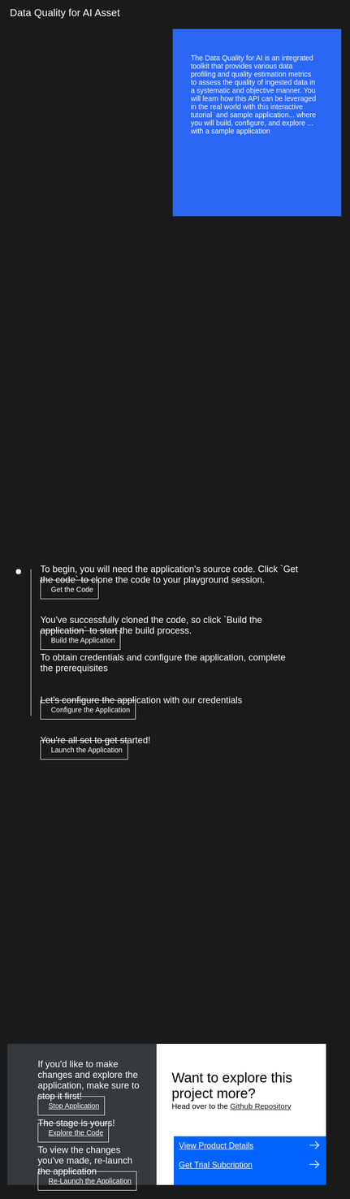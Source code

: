 <html>
<head>
<meta name="viewport" content="width=device-width, initial-scale=1">
<style>
  html,
  div,
  body {
    background-color: #1a1a1a;
    font-family: 'IBM Plex Sans', sans-serif;
    font-size: 18px;
    outline: none;
  }
  body {
    font-family: Helvetica, sans-serif;
  }
  /* The actual timeline (the vertical ruler) */
  .timeline {
    position: absolute;
    max-width: 1200px;
    margin: 0 auto;
    margin-left: 50px;
  }
  .content p {
    margin: 0px;
  }
  .content .afterbutton
  {
    padding-top: 16px;
  }
  /* The actual timeline (the vertical ruler) */
  .timeline::after {
    content: '';
    position: absolute;
    width: 1px;
    background-color: white;
    top: 15px;
    bottom: 80px;
    left: 18px;
    margin-left: -2px;
  }
  /* Container around content */
  .container {
    padding: 0px 0px;
    width: 70%;
    align-content: left;
    margin: 0px 0px 0px 0px;
    margin-left: 25px;
    margin-top: 32px;
  }
  /* The circles on the timeline */
  .container::after {
    content: '';
    position: absolute;
    width: 10px;
    height: 10px;
    right: -6px;
    background-color: white;
    border: 0px solid #FF9F55;
    top: 15px;
    border-radius: 50%;
    z-index: 1;
    margin: 0px 0px 0px 0px;
  }
  /* Place the container to the left */
  .left {
    left: 0px;
  }
  /* Place the container to the right */
  .right {
    left: 0px;
  }
  /* Add arrows to the left container (pointing right) */
  .left::before {
    content: " ";
    height: 0;
    top: 22px;
    width: 0;
    z-index: 1;
    right: 30px;
    border: medium solid white;
    border-width: 10px 0 10px 10px;
    border-color: transparent transparent transparent white;
  }
  /* Fix the circle for containers on the right side */
  .right::after {
    left: -13px;
  }
  /* The actual content */
  .content {
    padding: 5px 10px;
    color: white;
    background: transparent;
  }
  .button.is-dark.is-medium {
    font-family: 'IBM Plex Sans', sans-serif;
    background: transparent;
    border-color: white;
    color: #fff;
    border: 1px solid white;
    padding: 10px;
    padding-left: 20px;
    margin-bottom: 13px;
    border-radius: 0px;
    min-width: 180px;
    font-size: 14px;
    text-align: left;
    min-height: 48px;
    margin: 0px;
    justify-content:left;
  }
  .button.is-dark.is-medium:hover {
    font-family: 'IBM Plex Sans', sans-serif;
    background-color: #2a67f5;
    border-color: white;
    color: #fff;
  }
  .footer {
    display: flex;
    background-color: #343A3E;
    margin: 950px 0px 0px 20px;
    padding: 0px;
    max-width: 1200px;
  }
  .github-icon {
    min-height: 100%;
    min-width: 100%;
    object-fit: cover;
    object-position: 250% 100px;
    opacity: 15%;
    bottom: 15px;
  }
  .image-content {
    padding: 5px 10px;
    background: transparent;
    color: black;
    position: absolute;
    font-size: 27px;
  }
  .image-div {
    position: relative;
    background-color: white;
    min-width: 50%;
    background-image: linear-gradient(rgba(255,255,255,0.9), rgba(255,255,255,0.9)), url("https://raw.githubusercontent.com/IBM/Developer-Playground/master/didact/images/github.svg");
    background-position: -50% 60px;
    background-repeat: no-repeat;
    padding-top: 20px;
    padding-left: 20px;
  }
  .image-btn {
    position: absolute;
    right: 0;
    bottom: 0%;
    background-color: #0062FF;
    width: 300px;
    padding: 0px;
    padding-bottom: 20px;
  }
  .image-link span 
  {
    float: right;
    font-size: 32px;
    padding-right: 20px;
  }
  .image-btn .image-link:hover
  {   
    text-decoration: none;
    color: white;
    background-color: #0353E9;
  }
  .image-btn  a:hover
  {
    text-decoration: none;
    color: white;
  }
  .image-link {
    color: white;
    display: block;
    padding: 5px 10px 5px 10px;
    line-height: 28px;
    font-size: 16px;
  }
  .header
  {
    background-image: url('https://github.com/IBM/Developer-Playground/blob/master/didact/images/data-quality.png?raw=true');
    width: 100%;
    height: auto;
    min-height: 300px;
    display: inline-block;
    margin-top: 20px;
    margin-bottom: 20px;
    margin-left: 30px;
    margin-right: 30px;
    background-size: contain;
    max-width: 1200px;
  }
  .header .right-content
  {
    float: right;
    width: 45%;
    background-color:#2a67f5;
    min-height: 300px;
    padding: 20px;
    padding-top: 7.5%;
    font-size: 14px;
  }
  .header .right-content h4
  {
    background: none;
    color: white;
    padding-left: 25px;
    padding-right: 25px;
  }
  .header .right-content div
  {
    background: none;
    color: white;
    padding-left: 15px;
    padding-right: 25px;
    font-size: 14px;
    margin-bottom: 10px;
  }
  .header .right-content ul
  {
    margin: 0px;
    margin-left: 25px;
    margin-bottom: 10px;
    line-height: 16px;
  }
  .container a
  {
     color: #78A9FF;
    background-color: transparent;
    text-decoration: none;
  }
  .container a:visited
  {
    color: #8C43FC;
    background-color: transparent;
    text-decoration: none;
  }
  .apptitle
  {
    margin-left: 25px;
    margin-top: 20px;
    margin-bottom: 0px;
    font-size: 20px;
    color: white;
  }
  .assetdetails{
    background:none;
    max-width: 1200px;
    margin: 0 auto;
    margin-left: 50px;
    padding-bottom: 24px;
}
  @media only screen and (max-width: 1000px) {
    .header
    {
      background-size: cover;
    }
  }
  @media only screen and (max-width: 800px) {
    .footer {
      margin: 1050px 0px 0px 20px;
    }
    .header
    {
      background-size: cover;
    }
  }
  @media only screen and (max-width: 700px) {
    .footer {
      margin: 1200px 0px 0px 20px;
    }
    .header
    {
      background-size: cover;
      background-position: 0px 0px;
    }
  }
  @media only screen and (max-width: 600px) {
    .footer {
      margin: 1350px 0px 0px 20px;
    }
    .header
    {
      background-size: cover;
    }
  }
  @media only screen and (max-width: 500px) {
    .footer {
      margin: 1350px 0px 0px 20px;
    }
    .header
    {
      background-size: cover;
    }
  }
  @media only screen and (max-width: 400px) {
    .footer {
      margin: 1450px 0px 0px 20px;
    }
    .header
    {
      background-size: cover;
    }
  }
}
</style>
</head>
<body>
  <div class="apptitle"> 
    Data Quality for AI Asset
  </div>
   <div class="header">
      <div class="right-content">
          <div>
            The Data Quality for AI is an integrated toolkit that provides various data profiling and quality estimation metrics to assess the quality of ingested data in a systematic and objective manner. You will learn how this API can be leveraged in the real world with this interactive tutorial  and sample application... where you will build, configure, and explore ... with a sample application
          </div>
      </div>
   </div>
        <br>
        <br>
        <div class="assetdetails">
            <p style="font-size: 20px;"><b>Learning Resources</b></p>
            <ul>
            <li>Get started with Data Quality for AI API with this <a href="https://developer.ibm.com/learningpaths/data-quality-ai-toolkit/">Learning path</a></li>
            </ul>
            <br>
            <p style="font-size: 20px;"><b>Included components</b></p>
            <ul>
            <li><a href="https://developer.ibm.com/apis/catalog/dataquality4ai--data-quality-for-ai/Introduction">Data Quality for AI API</a></li>
            </ul>
            <br>
            <p style="font-size: 20px;"><b>Prerequisites</b></p>
            <p>To run this application you will need to execute the following steps:</p>
            <p>Obtain API credentials</p>
            <ul>
            <li>Subscribe to the <a title= "Data Quality" href="https://developer.ibm.com/apis/catalog/dataquality4ai--data-quality-for-ai/Introduction">Data Quality for AI Product</a></li>
            <li>Now check out <a title= "My Subscriptions" href="https://developer.ibm.com/profile/myapis">API Subscriptions</a></li>
            <li>You should see a subscription for Data Quality for AI, select that and proceed</li>
            <li>You can obtain your Client ID/Secret from here. If you don't see any, you can "Generate API Key"</li>
            </ul>
            <br>
            <p style="font-size: 20px;"><b>Instructions</b></p>
        </div>

   <div class="timeline">
      <div class="container right" style="margin-top:0px;padding-top:0px;">
         <div class="content">
            <p>To begin, you will need the application's source code. Click `Get the code` to clone the code to your playground session.</p>
            <a class="button is-dark is-medium" title="Get the Code" href="didact://?commandId=extension.sendToTerminal&text=data-quality%7Cget-code%7Cdata-quality|git%20clone%20-b%20DART%20https://github.com/IBM/Developer-Playground.git%20${CHE_PROJECTS_ROOT}/data-quality/">Get the Code</a>
         </div>
      </div>
      <div class="container right">
         <div class="content">
            <p>You've successfully cloned the code, so click `Build the application` to start the build process.
            </p>
            <a class="button is-dark is-medium" title="Build the Application" href="didact://?commandId=extension.sendToTerminal&text=data-quality%7Cbuild-application%7Cdata-quality|cd%20${CHE_PROJECTS_ROOT}/data-quality/DataQuality%20%26%26%20npm%20install%20--production">Build the Application</a>
            <p class="afterbutton">
               To obtain credentials and configure the application, complete the prerequisites
            </p>
         </div>
      </div>
      <div class="container right">
         <div class="content">
            <p>Let's configure the application with our credentials </p>
            <a class="button is-dark is-medium" title="Open the File" href="didact://?commandId=extension.openFile&text=AsperaonCloud%7Cconfigure-application%7C${CHE_PROJECTS_ROOT}/data-quality/DataQuality/.env">Configure the Application</a>
         </div>
      </div>
      <div class="container right">
         <div class="content">
            <p>You're all set to get started! </p>
            <a class="button is-dark is-medium" title="Launch the Application" href="didact://?commandId=extension.sendToTerminal&text=data-quality%7Claunch-application%7Cdata-quality|cd%20${CHE_PROJECTS_ROOT}/data-quality/DataQuality%20%26%26%20node%20server.js">Launch the Application</a>
         </div>
      </div>
   </div>
   <div class="footer">
      <div class="content" style="padding:30px;padding-left:60px;padding-bottom:0px;">
         <p>If you'd like to make changes and explore the application, make sure to stop it first!</p>
         <a class="button is-dark is-medium" title="Stop Application" href="didact://?commandId=vscode.didact.sendNamedTerminalCtrlC&text=data-quality" >Stop Application</a>
         <p class="afterbutton">The stage is yours!</p>
         <a class="button is-dark is-medium" title="Explore the Code" href="didact://?commandId=extension.openFile&text=AsperaonCloud%7Cexplore-code%7C${CHE_PROJECTS_ROOT}/data-quality/DataQuality/src/App.js">Explore the Code</a>
         <p class="afterbutton ">To view the changes you've made, re-launch the application</p>
         <a class="button is-dark is-medium" title="Re-Launch the Application" href="didact://?commandId=extension.sendToTerminal&text=data-quality%7Crelaunch-application%7Cdata-quality|cd%20${CHE_PROJECTS_ROOT}/data-quality/DataQuality%20%26%26%20npm%20install%20--only=dev%20%26%26%20rm%20-rf%20build%20%26%26%20npm%20run%20build%20%26%26%20node%20server.js">Re-Launch the Application</a>
      </div>
      <div class="image-div">
         <p class="image-content">Want to explore this project more?
            <span style="font-size:15px;margin-top:0px;display:block;">Head over to the <a href="https://github.com/IBM/Developer-Playground/tree/DART" target="_blank">Github Repository</a></span>
         </p>
         <div class="image-btn">
            <a class="image-link" href="didact://?commandId=extension.openURL&text=data-quality%7Cview-product-details%7Chttps://www.ibm.com/products/dqaiapi
               " target="_blank">
               View Product Details 
               <span>
                  <svg style="position: absolute; right: 10px;" fill="#ffffff" focusable="false" preserveAspectRatio="xMidYMid meet" xmlns="http://www.w3.org/2000/  svg" width="25" height="25" viewBox="0 0 32 32" aria-hidden="true">
                     <path d="M18 6L16.6 7.4 24.1 15 3 15 3 17 24.1 17 16.6 24.6 18 26 28 16z"></path>
                     <title>Arrow right</title>
                  </svg>
               </span>
            </a>
            <a class="image-link" href="didact://?commandId=extension.openURL&text=data-quality%7Cget-trial-subscription%7Chttps://www.ibm.com/account/reg/us-en/signup?formid=urx-50307" target="_blank">
               Get Trial Subcription 
               <span>
                  <svg style="position: absolute; right: 10px;" fill="#ffffff" focusable="false" preserveAspectRatio="xMidYMid meet" xmlns="http://www.w3.org/2000/  svg" width="25" height="25" viewBox="0 0 32 32" aria-hidden="true">
                     <path d="M18 6L16.6 7.4 24.1 15 3 15 3 17 24.1 17 16.6 24.6 18 26 28 16z"></path>
                     <title>Arrow right</title>
                  </svg>
               </span>
            </a>
         </div>
      </div>
   </div>
   <br><br>
</body>
</html>